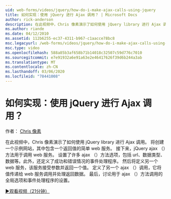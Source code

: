 ```yaml
---
uid: web-forms/videos/jquery/how-do-i-make-ajax-calls-using-jquery
title: 如何实现：使用 jQuery 进行 Ajax 调用？ | Microsoft Docs
author: rick-anderson
description: 在此视频中，Chris 像素演示了如何使用 jQuery library 进行 Ajax 调用。 将创建一个示例网站，其中包含一个返回 。
ms.author: riande
ms.date: 04/12/2010
ms.assetid: 112b6255-ec37-4311-b967-c1aacce78bc8
msc.legacyurl: /web-forms/videos/jquery/how-do-i-make-ajax-calls-using-jquery
msc.type: video
ms.openlocfilehash: 588a85b3af658b71b14018c32507c59d776c7010
ms.sourcegitcommit: e7e91932a6e91a63e2e46417626f39d6b244a3ab
ms.translationtype: MT
ms.contentlocale: zh-CN
ms.lasthandoff: 03/06/2020
ms.locfileid: "78441008"
---
```

# <a name="how-do-i-make-ajax-calls-using-jquery"></a>如何实现：使用 jQuery 进行 Ajax 调用？

作者： [Chris 像素](https://twitter.com/chrispels)

在此视频中，Chris 像素演示了如何使用 jQuery library 进行 Ajax 调用。 将创建一个示例网站，其中包含一个返回值的简单 web 服务。 接下来，jQuery ajax （）方法用于调用 web 服务。 设置了许多 ajax （）方法选项，包括 url、数据类型、数据等。此外，还定义了成功和错误情况的事件处理程序。 然后将定义另一个 web 服务，该服务接受参数并返回一个值。 定义了另一个 ajax （）调用，它将值传递给 web 服务调用并处理返回数据。 最后，讨论用于 ajax （）方法调用的全局选项和事件处理程序的设置。

[&#9654;观看视频（21分钟）](https://channel9.msdn.com/Blogs/ASP-NET-Site-Videos/how-do-i-make-ajax-calls-using-jquery)
